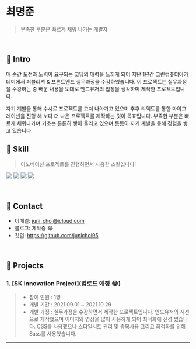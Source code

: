 # 최명준
> 부족한 부분은 빠르게 채워 나가는 개발자

</br>

## :pushpin: Intro

매 순간 도전과 노력이 요구되는 코딩의 매력을 느끼게 되어 지난 1년간 그린컴퓨터아카데미에서 퍼블리셔 & 프론트엔드 실무과정을 수강하였습니다.
이 프로젝트는 실무과정을 수강하는 중 배운 내용을 토대로 엔드유저의 입장을 생각하며 제작한 프로젝트입니다.

자기 계발을 통해 수시로 프로젝트를 고쳐 나아가고 있으며 추후 리액트를 통한 마이그레이션을 진행 해 보다 더 나은 프로젝트를 제작하는 것이 목표입니다.
부족한 부분은 빠르게 채워나가며 기초는 튼튼히 쌓아 올리고 있으며 틈틈이 자기 계발을 통해 경험을 쌓고 있습니다.

## :pushpin: Skill
> 이노베이션 프로젝트를 진행하면서 사용한 스킬입니다!

<img src="https://img.shields.io/badge/HTML5-E34F26?style=appveyor&logo=HTML5&logoColor=white"/> <img src="https://img.shields.io/badge/Sass-CC6699?style=appveyor&logo=Sass&logoColor=white"/> <img src="https://img.shields.io/badge/JavaScript-F7DF1E?style=appveyor&logo=JavaScript&logoColor=white"/> <img src="https://img.shields.io/badge/jQuery-0769AD?style=appveyor&logo=jQuery&logoColor=white"/> 

</br>

## :pushpin: Contact
- 이메일:  juni_choi@icloud.com
- 블로그: 제작중 :joy:
- 깃헙: https://github.com/junichoi95

</br>

## :pushpin: Projects
### 1. [SK Innovation Project](업로드 예정 :joy:)
> - 참여 인원 : 1명
> - 개발 기간 : 2021.09.01 ~ 2021.10.29
> - 개발 과정 : 실무과정을 수강하면서 제작한 프로젝트입니다. 엔드유저의 시선으로 제작했으며 이미지와 영상을 많이 사용하게 되어
> 최적화에 신경 썼습니다. CSS를 사용했으나 스타일시트 관리 및 중복사용 그리고 최적화를 위해 Sass를 사용했습니다.

---

</br>

